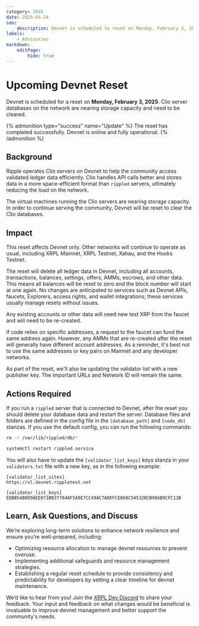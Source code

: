 ```yaml
---
category: 2025
date: 2025-01-24
seo:
    description: Devnet is scheduled to reset on Monday, February 3, 2025 due to Clio databases nearing capacity. Learn more.
labels:
    - Advisories
markdown:
    editPage:
        hide: true
---
```

# Upcoming Devnet Reset

Devnet is scheduled for a reset on **Monday, February 3, 2025**. Clio server databases on the network are nearing storage capacity and need to be cleared.

{% admonition type="success" name="Update" %}
The reset has completed successfully. Devnet is online and fully operational.
{% /admonition %}

## Background

Ripple operates Clio servers on Devnet to help the community access validated ledger data efficiently. Clio handles API calls better and stores data in a more space-efficient format than `rippled` servers, ultimately reducing the load on the network.

The virtual machines running the Clio servers are nearing storage capacity. In order to continue serving the community, Devnet will be reset to clear the Clio databases.

## Impact

This reset affects Devnet only. Other networks will continue to operate as usual, including XRPL Mainnet, XRPL Testnet, Xahau, and the Hooks Testnet.

The reset will delete all ledger data in Devnet, including all accounts, transactions, balances, settings, offers, AMMs, escrows, and other data. This means all balances will be reset to zero and the block number will start at one again. No changes are anticipated to services such as Devnet APIs, faucets, Explorers, access rights, and wallet integrations; these services usually manage resets without issues.

Any existing accounts or other data will need new test XRP from the faucet and will need to be re-created.

If code relies on specific addresses, a request to the faucet can fund the same address again. However, any AMMs that are re-created after the reset will generally have different account addresses. As a reminder, it's best not to use the same addresses or key pairs on Mainnet and any developer networks.

As part of the reset, we'll also be updating the validator list with a new publisher key. The important URLs and Network ID will remain the same.

## Actions Required

If you run a `rippled` server that is connected to Devnet, after the reset you should delete your database data and restart the server. Database files and folders are defined in the config file in the `[database_path]` and `[node_db]` stanzas. If you use the default config, you can run the following commands:

```sh
rm -r /var/lib/rippled/db/*

systemctl restart rippled.service
```

You will also have to update the `[validator_list_keys]` keys stanza in your `validators.txt` file with a new key, as in the following example:

```
[validator_list_sites]
https://vl.devnet.rippletest.net

[validator_list_keys]
EDBB54B0D9AEE071BB37784AF5A9E7CC49AC7A0EFCE868C54532BCB966B9CFC13B
```

## Learn, Ask Questions, and Discuss

We’re exploring long-term solutions to enhance network resilience and ensure you’re well-prepared, including:

* Optimizing resource allocation to manage devnet resources to prevent overuse.
* Implementing additional safeguards and resource management strategies.
* Establishing a regular reset schedule to provide consistency and predictability for developers by setting a clear timeline for devnet maintenance.

We’d like to hear from you!  Join the [XRPL Dev Discord](https://discord.gg/sfX3ERAMjH) to share your feedback. Your input and feedback on what changes would be beneficial is invaluable to improve devnet management and better support the community's needs.